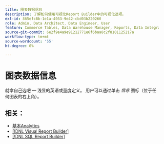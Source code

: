 ```yaml
---
title: 图表数据信息
description: 了解如何使用可视化Report Builder中的可视化选项。
exl-id: 865efc8b-1e1a-4033-9e42-cbd03b220260
role: Admin, Data Architect, Data Engineer, User
feature: Commerce Tables, Data Warehouse Manager, Reports, Data Integration
source-git-commit: 6e2f9e4a9e91212771e6f6baa8c2f8101125217a
workflow-type: tm+mt
source-wordcount: '55'
ht-degree: 0%

---
```


# 图表数据信息

就拿自己选吧 — 浅显的英语或量度定义。 用户可以通过单击 _信息_ 图标（位于任何图表的右上角）。

## 相关：

* [基本Analytics](../../data-analyst/analysis/basic-analytics.md)
* [[!DNL Visual Report Builder]](../../data-user/reports/ess-rpt-build-visual.md)
* [[!DNL SQL Report Builder]](../../data-analyst/dev-reports/sql-rpt-bldr.md)
